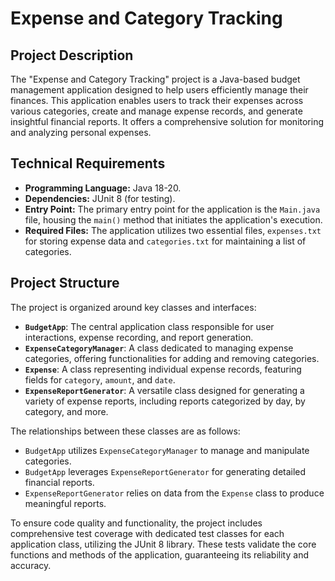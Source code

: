 # Expense and Category Tracking

## Project Description

The "Expense and Category Tracking" project is a Java-based budget management application designed
to help users efficiently manage their finances. This application enables users to track their
expenses across various categories, create and manage expense records, and generate insightful
financial reports. It offers a comprehensive solution for monitoring and analyzing personal
expenses.

## Technical Requirements

- **Programming Language:** Java 18-20.
- **Dependencies:** JUnit 8 (for testing).
- **Entry Point:** The primary entry point for the application is the `Main.java` file, housing
  the `main()` method that initiates the application's execution.
- **Required Files:** The application utilizes two essential files, `expenses.txt` for storing
  expense data and `categories.txt` for maintaining a list of categories.

## Project Structure

The project is organized around key classes and interfaces:

- **`BudgetApp`**: The central application class responsible for user interactions, expense
  recording, and report generation.
- **`ExpenseCategoryManager`**: A class dedicated to managing expense categories, offering
  functionalities for adding and removing categories.
- **`Expense`**: A class representing individual expense records, featuring fields
  for `category`, `amount`, and `date`.
- **`ExpenseReportGenerator`**: A versatile class designed for generating a variety of expense
  reports, including reports categorized by day, by category, and more.

The relationships between these classes are as follows:

- `BudgetApp` utilizes `ExpenseCategoryManager` to manage and manipulate categories.
- `BudgetApp` leverages `ExpenseReportGenerator` for generating detailed financial reports.
- `ExpenseReportGenerator` relies on data from the `Expense` class to produce meaningful reports.

To ensure code quality and functionality,
the project includes comprehensive test coverage with dedicated
test classes for each application class, utilizing the JUnit 8
library. These tests validate the core functions and methods of
the application, guaranteeing its reliability and accuracy.